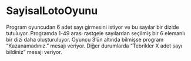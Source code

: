# SayisalLotoOyunu

Program oyuncudan 6 adet sayı girmesini istiyor ve bu sayılar bir dizide tutuluyor. 
Programda 1-49 arası rastgele sayılardan seçilmiş bir 6 elemanlı bir dizi daha oluşturuluyor. 
Oyuncu 3’ün altında bilmişse program “Kazanamadınız.” mesajı veriyor. Diğer durumlarda “Tebrikler X adet sayı bildiniz” mesajı veriyor.
